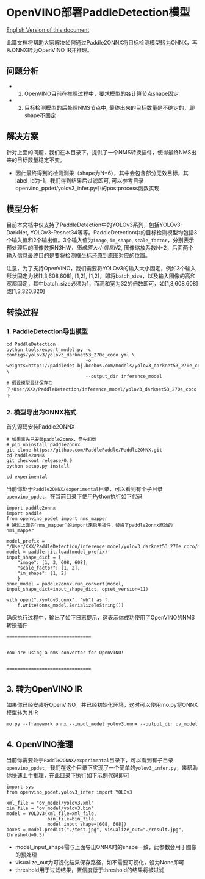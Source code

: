 # OpenVINO部署PaddleDetection模型

[English Version of this document](./openvino_ppdet_en.md)

此篇文档将帮助大家解决如何通过Paddle2ONNX将目标检测模型转为ONNX，再从ONNX转为OpenVINO IR并推理。

## 问题分析

- 1. OpenVINO目前在推理过程中，要求模型的各计算节点shape固定
- 2. 目标检测模型的后处理NMS节点中, 最终出来的目标数量是不确定的，即shape不固定

## 解决方案

针对上面的问题，我们在本目录下，提供了一个NMS转换插件，使得最终NMS出来的目标数量稳定不变。

- 因此最终得到的检测测果（shape为N*6），其中会包含部分无效目标，其label_id为-1，我们得到结果后过滤即可, 可以参考目录openvino_ppdet/yolov3_infer.py中的postprocess函数实现

## 模型分析

目前本文档中仅支持了PaddleDetection中的YOLOv3系列，包括YOLOv3-DarkNet, YOLOv3-Resnet34等等。PaddleDetection中的目标检测模型均包括3个输入值和2个输出值。3个输入值为`image`, `im_shape`, `scale_factor`，分别表示预处理后的图像数据N*3*H*W，图像原大小信息N*2, 图像缩放系数N*2，后面两个输入信息最终目的是要将检测框坐标还原到原图对应的位置。  

注意，为了支持OpenVINO，我们需要将YOLOv3的输入大小固定，例如3个输入形状固定为状[1,3,608,608], [1,2], [1,2]，即将batch_size，以及输入图像的高和宽都固定，其中batch_size必须为1，而高和宽为32的倍数即可，如[1,3,608,608]或[1,3,320,320]

## 转换过程

### 1. PaddleDetection导出模型

```
cd PaddleDetection
python tools/export_model.py -c configs/yolov3/yolov3_darknet53_270e_coco.yml \
                             -o weights=https://paddledet.bj.bcebos.com/models/yolov3_darknet53_270e_coco.pdparams \
                             --output_dir inference_model
# 假设模型最终保存在了/User/XXX/PaddleDetection/inference_model/yolov3_darknet53_270e_coco下
```

### 2. 模型导出为ONNX格式
首先源码安装Paddle2ONNX
```
# 如果事先已安装paddle2onnx，需先卸载
# pip uninstall paddle2onnx
git clone https://github.com/PaddlePaddle/Paddle2ONNX.git
cd Paddle2ONNX
git checkout release/0.9
python setup.py install

cd experimental
```

当前你处于`Paddle2ONNX/experimental`目录，可以看到有个子目录`openvino_ppdet`，在当前目录下使用Python执行如下代码
```
import paddle2onnx
import paddle
from openvino_ppdet import nms_mapper
# 通过上面的`nms_mapper`的import来启用插件，替换了paddle2onnx原始的nms_mapper

model_prefix = "/User/XXX/PaddleDetection/inference_model/yolov3_darknet53_270e_coco/model"
model = paddle.jit.load(model_prefix)
input_shape_dict = {
    "image": [1, 3, 608, 608],
    "scale_factor": [1, 2],
    "im_shape": [1, 2]
    }
onnx_model = paddle2onnx.run_convert(model, input_shape_dict=input_shape_dict, opset_version=11)

with open("./yolov3.onnx", "wb") as f:
    f.write(onnx_model.SerializeToString())
```
确保执行过程中，输出了如下日志提示，这表示你成功使用了OpenVINO的NMS转换插件
```
===============================


You are using a nms convertor for OpenVINO!


===============================
```

## 3. 转为OpenVINO IR
如果你已经安装好OpenVINO，并已经初始化环境，这时可以使用mo.py将ONNX模型转为其IR
```
mo.py --framework onnx --input_model yolov3.onnx --output_dir ov_model
```

## 4. OpenVINO推理
当前你需要处于`Paddle2ONNX/experimental`目录下，可以看到有子目录`openvino_ppdet`，我们在这个目录下实现了一个简单的`yolov3_infer.py`，来帮助你快速上手推理，在此目录下执行如下示例代码即可
```
import sys
from openvino_ppdet.yolov3_infer import YOLOv3

xml_file = "ov_model/yolov3.xml"
bin_file = "ov_model/yolov3.bin"
model = YOLOv3(xml_file=xml_file,
               bin_file=bin_file,
               model_input_shape=[608, 608])
boxes = model.predict("./test.jpg", visualize_out="./result.jpg", threshold=0.5)
```
- model_input_shape需与上面导出ONNX时的shape一致，此参数会用于图像的预处理
- visualize_out为可视化结果保存路径，如不需要可视化，设为None即可
- threshold用于过滤结果，置信度低于threshold的结果将被过滤
